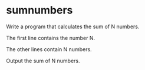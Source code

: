 # sumnumbers

Write a program that calculates the sum of N numbers.


The first line contains the number N.

The other lines contain N numbers.


Output the sum of N numbers.
